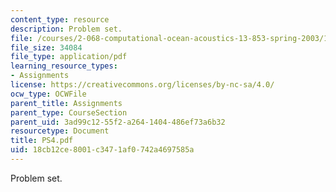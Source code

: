 ```yaml
---
content_type: resource
description: Problem set.
file: /courses/2-068-computational-ocean-acoustics-13-853-spring-2003/18cb12ce8001c3471af0742a4697585a_PS4.pdf
file_size: 34084
file_type: application/pdf
learning_resource_types:
- Assignments
license: https://creativecommons.org/licenses/by-nc-sa/4.0/
ocw_type: OCWFile
parent_title: Assignments
parent_type: CourseSection
parent_uid: 3ad99c12-55f2-a264-1404-486ef73a6b32
resourcetype: Document
title: PS4.pdf
uid: 18cb12ce-8001-c347-1af0-742a4697585a
---
```

Problem set.